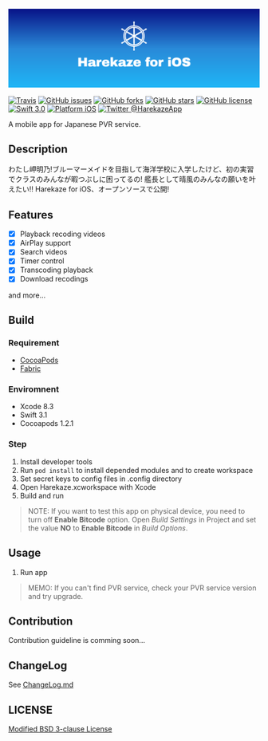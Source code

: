 ![Harekaze for iOS](.github/banner.png)

[![Travis](https://img.shields.io/travis/Harekaze/Harekaze-iOS.svg?maxAge=2592000&style=flat-square)](https://travis-ci.org/Harekaze/Harekaze-iOS)
[![GitHub issues](https://img.shields.io/github/issues/Harekaze/Harekaze-iOS.svg?style=flat-square)](https://github.com/Harekaze/Harekaze-iOS/issues)
[![GitHub forks](https://img.shields.io/github/forks/Harekaze/Harekaze-iOS.svg?style=flat-square)](https://github.com/Harekaze/Harekaze-iOS/network)
[![GitHub stars](https://img.shields.io/github/stars/Harekaze/Harekaze-iOS.svg?style=flat-square)](https://github.com/Harekaze/Harekaze-iOS/stargazers)
[![GitHub license](https://img.shields.io/badge/license-New%20BSD-blue.svg?style=flat-square)](https://raw.githubusercontent.com/Harekaze/Harekaze-iOS/master/LICENSE.md)
[![Swift 3.0](https://img.shields.io/badge/swift-3.1-orange.svg?style=flat-square)](https://developer.apple.com/swift/)
[![Platform iOS](https://img.shields.io/badge/platform-ios-lightgrey.svg?style=flat-square)](https://developer.apple.com/ios/)
[![Twitter @HarekazeApp](https://img.shields.io/badge/twitter-@HarekazeApp-1FB7F7.svg?style=flat-square)](https://twitter.com/HarekazeApp)

A mobile app for Japanese PVR service.

## Description
わたし岬明乃!ブルーマーメイドを目指して海洋学校に入学したけど、初の実習でクラスのみんなが暇つぶしに困ってるの!
艦長として晴風のみんなの願いを叶えたい!! Harekaze for iOS、オープンソースで公開!

## Features
- [x] Playback recoding videos
- [x] AirPlay support
- [x] Search videos
- [x] Timer control
- [x] Transcoding playback
- [x] Download recodings

and more...


## Build
### Requirement
- [CocoaPods](https://cocoapods.org)
- [Fabric](https://get.fabric.io/)

### Enviromnent
- Xcode 8.3
- Swift 3.1
- Cocoapods 1.2.1

### Step
1. Install developer tools
2. Run `pod install` to install depended modules and to create workspace
3. Set secret keys to config files in .config directory
4. Open Harekaze.xcworkspace with Xcode
5. Build and run

> NOTE: If you want to test this app on physical device, you need to turn off **Enable Bitcode** option.
Open _Build Settings_ in Project and set the value **NO** to **Enable Bitcode** in _Build Options_.

## Usage
1. Run app

> MEMO: If you can't find PVR service, check your PVR service version and try upgrade.

## Contribution
Contribution guideline is comming soon...

## ChangeLog
See [ChangeLog.md](ChangeLog.md)

## LICENSE
[Modified BSD 3-clause License](LICENSE.md)
